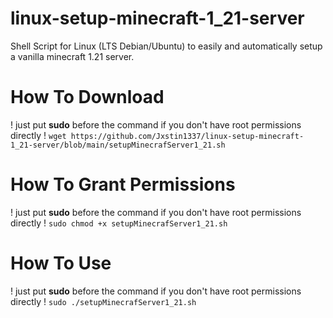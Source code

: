 # linux-setup-minecraft-1_21-server
Shell Script for Linux (LTS Debian/Ubuntu) to easily and automatically setup a vanilla minecraft 1.21 server.

# How To Download
! just put **sudo** before the command if you don't have root permissions directly !
``wget https://github.com/Jxstin1337/linux-setup-minecraft-1_21-server/blob/main/setupMinecrafServer1_21.sh``

# How To Grant Permissions
! just put **sudo** before the command if you don't have root permissions directly !
``sudo chmod +x setupMinecrafServer1_21.sh``

# How To Use
! just put **sudo** before the command if you don't have root permissions directly !
``sudo ./setupMinecrafServer1_21.sh``
